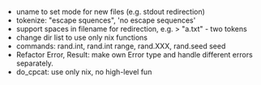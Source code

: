 * uname to set mode for new files (e.g. stdout redirection)
* tokenize: "escape squences", 'no escape sequences'
* support spaces in filename for redirection, e.g. > "a.txt" - two tokens
* change dir list to use only nix functions
* commands: rand.int, rand.int range, rand.XXX, rand.seed seed
* Refactor Error, Result: make own Error type and handle different errors separately.
* do_cpcat: use only nix, no high-level fun
